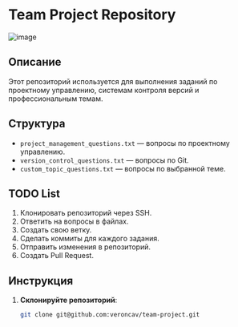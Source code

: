 # Team Project Repository
![image](https://github.com/user-attachments/assets/e90163d4-8011-49a1-a888-895d7d10e9dc)

## Описание
Этот репозиторий используется для выполнения заданий по проектному управлению, системам контроля версий и профессиональным темам.

## Структура
- `project_management_questions.txt` — вопросы по проектному управлению.
- `version_control_questions.txt` — вопросы по Git.
- `custom_topic_questions.txt` — вопросы по выбранной теме.
  
## TODO List
1. Клонировать репозиторий через SSH.
2. Ответить на вопросы в файлах.
3. Создать свою ветку.
4. Сделать коммиты для каждого задания.
5. Отправить изменения в репозиторий.
6. Создать Pull Request.

## Инструкция
1. **Склонируйте репозиторий**:
   ```bash
   git clone git@github.com:veroncav/team-project.git

